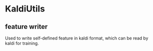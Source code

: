 # KaldiUtils

## feature writer

Used to write self-defined feature in kaldi format, which can be read by kaldi for training.
